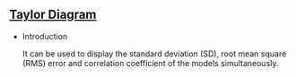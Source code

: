 ## [Taylor Diagram](/basic/taylor-diagram)

- Introduction

  It can be used to display the standard deviation (SD), root mean square (RMS) error and correlation coefficient of the
  models simultaneously.
